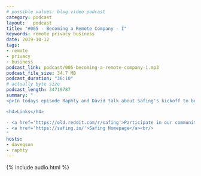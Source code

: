 ```yaml
---
# possible values: blog video podcast
category: podcast
layout:   podcast
title: "#005 - Becoming a Remote Company - I"
keywords: remote privacy business
date: 2019-10-12
tags:
- remote
- privacy
- business
podcast_link: podcast/005-becoming-a-remote-company-i.mp3
podcast_file_size: 34.7 MB
podcast_duration: "36:10"
# actually byte size
podcast_length: 34719787
summary: "
<p>In todays episode Raphty and David talk about Safing's kickoff to becoming a remote company. David just recently moved to Sweden and this impacts the company in many areas.</p><p>But why even go remote? What benefits do you get? And what challenges arise as a result?</p>

<h4>Links</h4>

- <a href='https://old.reddit.com/r/safing'>Participate in our community: r/safing</a><br/>
- <a href='https://safing.io/'>Safing Homepage</a><br/>
"
hosts:
- davegson
- raphty
---
```


{% include audio.html %}
